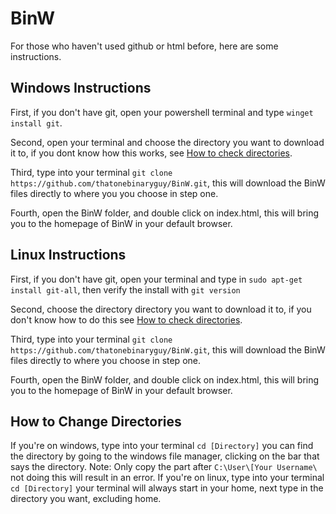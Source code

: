 # BinW
For those who haven't used github or html before, here are some instructions.

## Windows Instructions
First, if you don't have git, open your powershell terminal and type ```winget install git```.

Second, open your terminal and choose the directory you want to download it to, if you dont know how this       works, see [How to check directories]([url](https://github.com/thatonebinaryguy/BinW/blob/main/README.md#how-to-change-directories)).

Third, type into your terminal ```git clone https://github.com/thatonebinaryguy/BinW.git```, this will download the BinW files directly to where you you choose in step one.

Fourth, open the BinW folder, and double click on index.html, this will bring you to the homepage of BinW in your default browser.

## Linux Instructions
First, if you don't have git, open your terminal and type in ```sudo apt-get install git-all```, then verify the install with ```git version```

Second, choose the directory directory you want to download it to, if you don't know how to do this see [How to check directories]([url](https://github.com/thatonebinaryguy/BinW/blob/main/README.md#how-to-change-directories)).


Third, type into your terminal ```git clone https://github.com/thatonebinaryguy/BinW.git```, this will download the BinW files directly to where you choose in step one.

Fourth, open the BinW folder, and double click on index.html, this will bring you to the homepage of BinW in your default browser.

## How to Change Directories
If you're on windows, type into your terminal ```cd [Directory]``` you can find the directory by going to the windows file manager, clicking on the bar that says the directory. Note: Only copy the part after ```C:\User\[Your Username\``` not doing this will result in an error.
If you're on linux, type into your terminal ```cd [Directory]``` your terminal will always start in your home, next type in the directory you want, excluding home.
